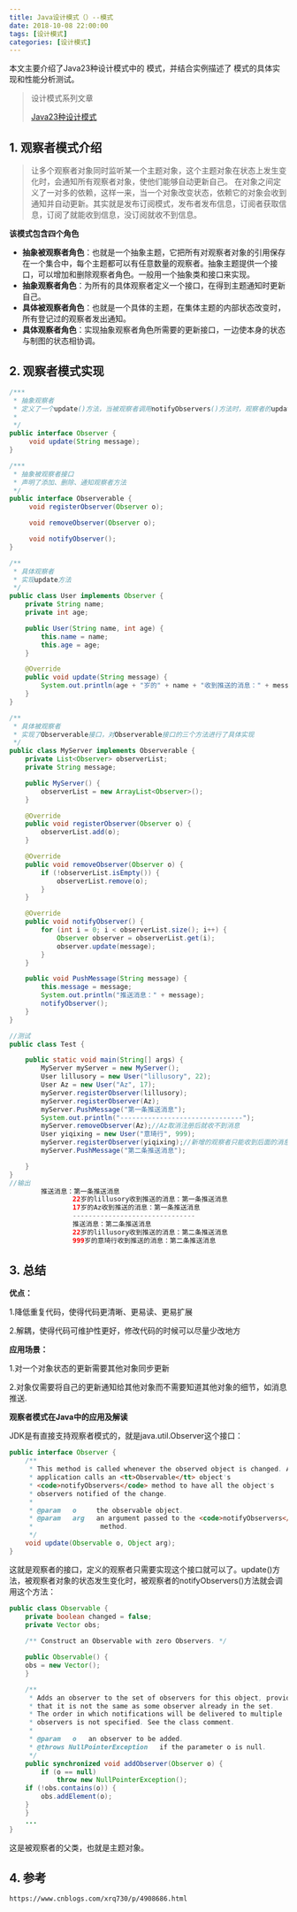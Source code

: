 ```yaml
---
title: Java设计模式（）--模式
date: 2018-10-08 22:00:00
tags: [设计模式]
categories: [设计模式]
---
```


本文主要介绍了Java23种设计模式中的 模式，并结合实例描述了 模式的具体实现和性能分析测试。

<!--more-->

> 设计模式系列文章
>
> [Java23种设计模式](https://www.lixueduan.com/categories/%E8%AE%BE%E8%AE%A1%E6%A8%A1%E5%BC%8F/)

## 1. 观察者模式介绍

> 让多个观察者对象同时监听某一个主题对象，这个主题对象在状态上发生变化时，会通知所有观察者对象，使他们能够自动更新自己。
> 在对象之间定义了一对多的依赖，这样一来，当一个对象改变状态，依赖它的对象会收到通知并自动更新。其实就是发布订阅模式，发布者发布信息，订阅者获取信息，订阅了就能收到信息，没订阅就收不到信息。

**该模式包含四个角色**

- **抽象被观察者角色**：也就是一个抽象主题，它把所有对观察者对象的引用保存在一个集合中，每个主题都可以有任意数量的观察者。抽象主题提供一个接口，可以增加和删除观察者角色。一般用一个抽象类和接口来实现。
- **抽象观察者角色**：为所有的具体观察者定义一个接口，在得到主题通知时更新自己。
- **具体被观察者角色**：也就是一个具体的主题，在集体主题的内部状态改变时，所有登记过的观察者发出通知。
- **具体观察者角色**：实现抽象观察者角色所需要的更新接口，一边使本身的状态与制图的状态相协调。

## 2. 观察者模式实现

```java
/***
 * 抽象观察者
 * 定义了一个update()方法，当被观察者调用notifyObservers()方法时，观察者的update()方法会被回调。
 *
 */
public interface Observer {
     void update(String message);
}

/***
 * 抽象被观察者接口
 * 声明了添加、删除、通知观察者方法
 */
public interface Observerable {
     void registerObserver(Observer o);

     void removeObserver(Observer o);

     void notifyObserver();
}

/**
 * 具体观察者
 * 实现update方法
 */
public class User implements Observer {
    private String name;
    private int age;

    public User(String name, int age) {
        this.name = name;
        this.age = age;
    }

    @Override
    public void update(String message) {
        System.out.println(age + "岁的" + name + "收到推送的消息：" + message);
    }
}

/**
 * 具体被观察者
 * 实现了Observerable接口，对Observerable接口的三个方法进行了具体实现
 */
public class MyServer implements Observerable {
    private List<Observer> observerList;
    private String message;

    public MyServer() {
        observerList = new ArrayList<Observer>();
    }

    @Override
    public void registerObserver(Observer o) {
        observerList.add(o);
    }

    @Override
    public void removeObserver(Observer o) {
        if (!observerList.isEmpty()) {
            observerList.remove(o);
        }
    }

    @Override
    public void notifyObserver() {
        for (int i = 0; i < observerList.size(); i++) {
            Observer observer = observerList.get(i);
            observer.update(message);
        }
    }

    public void PushMessage(String message) {
        this.message = message;
        System.out.println("推送消息：" + message);
        notifyObserver();
    }
}

//测试
public class Test {

    public static void main(String[] args) {
        MyServer myServer = new MyServer();
        User lillusory = new User("lillusory", 22);
        User Az = new User("Az", 17);
        myServer.registerObserver(lillusory);
        myServer.registerObserver(Az);
        myServer.PushMessage("第一条推送消息");
        System.out.println("-------------------------------");
        myServer.removeObserver(Az);//Az取消注册后就收不到消息
        User yiqixing = new User("意琦行", 999);
        myServer.registerObserver(yiqixing);//新增的观察者只能收到后面的消息
        myServer.PushMessage("第二条推送消息");

    }
}
//输出
        推送消息：第一条推送消息
                22岁的lillusory收到推送的消息：第一条推送消息
                17岁的Az收到推送的消息：第一条推送消息
                -------------------------------
                推送消息：第二条推送消息
                22岁的lillusory收到推送的消息：第二条推送消息
                999岁的意琦行收到推送的消息：第二条推送消息
```

## 3. 总结

**优点：**

1.降低重复代码，使得代码更清晰、更易读、更易扩展

2.解耦，使得代码可维护性更好，修改代码的时候可以尽量少改地方

**应用场景：**

1.对一个对象状态的更新需要其他对象同步更新

2.对象仅需要将自己的更新通知给其他对象而不需要知道其他对象的细节，如消息推送.

**观察者模式在Java中的应用及解读**

JDK是有直接支持观察者模式的，就是java.util.Observer这个接口：

```java
public interface Observer {
    /**
     * This method is called whenever the observed object is changed. An
     * application calls an <tt>Observable</tt> object's
     * <code>notifyObservers</code> method to have all the object's
     * observers notified of the change.
     *
     * @param   o     the observable object.
     * @param   arg   an argument passed to the <code>notifyObservers</code>
     *                 method.
     */
    void update(Observable o, Object arg);
}
```

这就是观察者的接口，定义的观察者只需要实现这个接口就可以了。update()方法，被观察者对象的状态发生变化时，被观察者的notifyObservers()方法就会调用这个方法：

```java
public class Observable {
    private boolean changed = false;
    private Vector obs;
   
    /** Construct an Observable with zero Observers. */

    public Observable() {
    obs = new Vector();
    }

    /**
     * Adds an observer to the set of observers for this object, provided 
     * that it is not the same as some observer already in the set. 
     * The order in which notifications will be delivered to multiple 
     * observers is not specified. See the class comment.
     *
     * @param   o   an observer to be added.
     * @throws NullPointerException   if the parameter o is null.
     */
    public synchronized void addObserver(Observer o) {
        if (o == null)
            throw new NullPointerException();
    if (!obs.contains(o)) {
        obs.addElement(o);
    }
    }
    ...
}
```

这是被观察者的父类，也就是主题对象。

## 4. 参考

`https://www.cnblogs.com/xrq730/p/4908686.html`